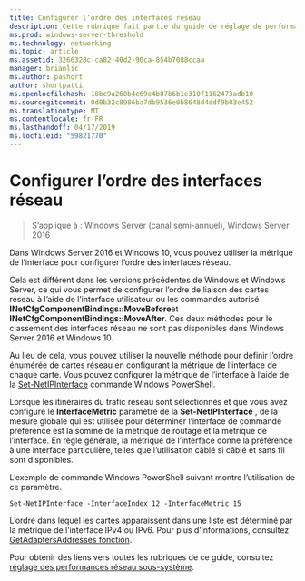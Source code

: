 ```yaml
---
title: Configurer l’ordre des interfaces réseau
description: Cette rubrique fait partie du guide de réglage de performances du sous-système de réseau pour Windows Server 2016.
ms.prod: windows-server-threshold
ms.technology: networking
ms.topic: article
ms.assetid: 3266328c-ca82-40d2-90ca-854b7088ccaa
manager: brianlic
ms.author: pashort
author: shortpatti
ms.openlocfilehash: 18bc9a268b4e69e4b87b6b1e310f1162473adb10
ms.sourcegitcommit: 0d0b32c8986ba7db9536e0b8648d4ddf9b03e452
ms.translationtype: MT
ms.contentlocale: fr-FR
ms.lasthandoff: 04/17/2019
ms.locfileid: "59821770"
---
```

# <a name="configure-the-order-of-network-interfaces"></a>Configurer l’ordre des interfaces réseau

>S’applique à : Windows Server (canal semi-annuel), Windows Server 2016

Dans Windows Server 2016 et Windows 10, vous pouvez utiliser la métrique de l’interface pour configurer l’ordre des interfaces réseau.

Cela est différent dans les versions précédentes de Windows et Windows Server, ce qui vous permet de configurer l’ordre de liaison des cartes réseau à l’aide de l’interface utilisateur ou les commandes autorisé **INetCfgComponentBindings::MoveBefore**et **INetCfgComponentBindings::MoveAfter**. Ces deux méthodes pour le classement des interfaces réseau ne sont pas disponibles dans Windows Server 2016 et Windows 10.

Au lieu de cela, vous pouvez utiliser la nouvelle méthode pour définir l’ordre énumérée de cartes réseau en configurant la métrique de l’interface de chaque carte. Vous pouvez configurer la métrique de l’interface à l’aide de la [Set-NetIPInterface](https://docs.microsoft.com/powershell/module/nettcpip/set-netipinterface) commande Windows PowerShell.

Lorsque les itinéraires du trafic réseau sont sélectionnés et que vous avez configuré le **InterfaceMetric** paramètre de la **Set-NetIPInterface** , de la mesure globale qui est utilisée pour déterminer l’interface de commande préférence est la somme de la métrique de routage et la métrique de l’interface. En règle générale, la métrique de l’interface donne la préférence à une interface particulière, telles que l’utilisation câblé si câblé et sans fil sont disponibles.

L’exemple de commande Windows PowerShell suivant montre l’utilisation de ce paramètre.

    Set-NetIPInterface -InterfaceIndex 12 -InterfaceMetric 15

L’ordre dans lequel les cartes apparaissent dans une liste est déterminé par la métrique de l’interface IPv4 ou IPv6.  Pour plus d’informations, consultez [GetAdaptersAddresses fonction](https://msdn.microsoft.com/library/windows/desktop/aa365915%28v=vs.85%29.aspx?f=255&MSPPError=-2147217396).

Pour obtenir des liens vers toutes les rubriques de ce guide, consultez [réglage des performances réseau sous-système](net-sub-performance-top.md).
